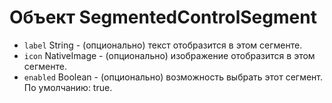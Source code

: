 # Объект SegmentedControlSegment

* `label` String - (опционально) текст отобразится в этом сегменте.
* `icon` NativeImage - (опционально) изображение отобразится в этом сегменте.
* `enabled` Boolean - (опционально) возможность выбрать этот сегмент. По умолчанию: true.